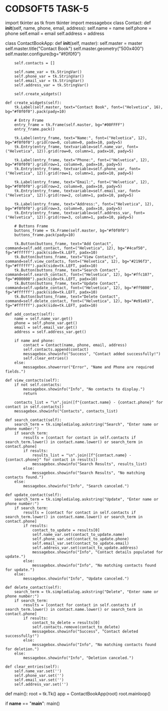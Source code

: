 # CODSOFT5 TASK-5
import tkinter as tk
from tkinter import messagebox
class Contact:
    def __init__(self, name, phone, email, address):
        self.name = name
        self.phone = phone
        self.email = email
        self.address = address

class ContactBookApp:
    def __init__(self, master):
        self.master = master
        self.master.title("Contact Book")
        self.master.geometry("500x400")
        self.master.configure(bg="#f0f0f0")

        self.contacts = []

        self.name_var = tk.StringVar()
        self.phone_var = tk.StringVar()
        self.email_var = tk.StringVar()
        self.address_var = tk.StringVar()

        self.create_widgets()

    def create_widgets(self):
        tk.Label(self.master, text="Contact Book", font=("Helvetica", 16), bg="#f0f0f0").pack(pady=10)

        # Entry Frame
        entry_frame = tk.Frame(self.master, bg="#00FFFF")
        entry_frame.pack()

        tk.Label(entry_frame, text="Name:", font=("Helvetica", 12), bg="#f0f0f0").grid(row=0, column=0, padx=10, pady=5)
        tk.Entry(entry_frame, textvariable=self.name_var, font=("Helvetica", 12)).grid(row=0, column=1, padx=10, pady=5)

        tk.Label(entry_frame, text="Phone:", font=("Helvetica", 12), bg="#f0f0f0").grid(row=1, column=0, padx=10, pady=5)
        tk.Entry(entry_frame, textvariable=self.phone_var, font=("Helvetica", 12)).grid(row=1, column=1, padx=10, pady=5)

        tk.Label(entry_frame, text="Email:", font=("Helvetica", 12), bg="#f0f0f0").grid(row=2, column=0, padx=10, pady=5)
        tk.Entry(entry_frame, textvariable=self.email_var, font=("Helvetica", 12)).grid(row=2, column=1, padx=10, pady=5)

        tk.Label(entry_frame, text="Address:", font=("Helvetica", 12), bg="#f0f0f0").grid(row=3, column=0, padx=10, pady=5)
        tk.Entry(entry_frame, textvariable=self.address_var, font=("Helvetica", 12)).grid(row=3, column=1, padx=10, pady=5)

        # Buttons Frame
        buttons_frame = tk.Frame(self.master, bg="#f0f0f0")
        buttons_frame.pack(pady=10)

        tk.Button(buttons_frame, text="Add Contact", command=self.add_contact, font=("Helvetica", 12), bg="#4caf50", fg="#ffffff").pack(side=tk.LEFT, padx=10)
        tk.Button(buttons_frame, text="View Contacts", command=self.view_contacts, font=("Helvetica", 12), bg="#2196f3", fg="#ffffff").pack(side=tk.LEFT, padx=10)
        tk.Button(buttons_frame, text="Search Contact", command=self.search_contact, font=("Helvetica", 12), bg="#ffc107", fg="#000000").pack(side=tk.LEFT, padx=10)
        tk.Button(buttons_frame, text="Update Contact", command=self.update_contact, font=("Helvetica", 12), bg="#ff9800", fg="#ffffff").pack(side=tk.LEFT, padx=10)
        tk.Button(buttons_frame, text="Delete Contact", command=self.delete_contact, font=("Helvetica", 12), bg="#e91e63", fg="#ffffff").pack(side=tk.LEFT, padx=10)

    def add_contact(self):
        name = self.name_var.get()
        phone = self.phone_var.get()
        email = self.email_var.get()
        address = self.address_var.get()

        if name and phone:
            contact = Contact(name, phone, email, address)
            self.contacts.append(contact)
            messagebox.showinfo("Success", "Contact added successfully!")
            self.clear_entries()
        else:
            messagebox.showerror("Error", "Name and Phone are required fields.")

    def view_contacts(self):
        if not self.contacts:
            messagebox.showinfo("Info", "No contacts to display.")
            return

        contacts_list = "\n".join([f"{contact.name} - {contact.phone}" for contact in self.contacts])
        messagebox.showinfo("Contacts", contacts_list)

    def search_contact(self):
        search_term = tk.simpledialog.askstring("Search", "Enter name or phone number:")
        if search_term:
            results = [contact for contact in self.contacts if search_term.lower() in contact.name.lower() or search_term in contact.phone]
            if results:
                results_list = "\n".join([f"{contact.name} - {contact.phone}" for contact in results])
                messagebox.showinfo("Search Results", results_list)
            else:
                messagebox.showinfo("Search Results", "No matching contacts found.")
        else:
            messagebox.showinfo("Info", "Search canceled.")

    def update_contact(self):
        search_term = tk.simpledialog.askstring("Update", "Enter name or phone number:")
        if search_term:
            results = [contact for contact in self.contacts if search_term.lower() in contact.name.lower() or search_term in contact.phone]
            if results:
                contact_to_update = results[0]
                self.name_var.set(contact_to_update.name)
                self.phone_var.set(contact_to_update.phone)
                self.email_var.set(contact_to_update.email)
                self.address_var.set(contact_to_update.address)
                messagebox.showinfo("Info", "Contact details populated for update.")
            else:
                messagebox.showinfo("Info", "No matching contacts found for update.")
        else:
            messagebox.showinfo("Info", "Update canceled.")

    def delete_contact(self):
        search_term = tk.simpledialog.askstring("Delete", "Enter name or phone number:")
        if search_term:
            results = [contact for contact in self.contacts if search_term.lower() in contact.name.lower() or search_term in contact.phone]
            if results:
                contact_to_delete = results[0]
                self.contacts.remove(contact_to_delete)
                messagebox.showinfo("Success", "Contact deleted successfully!")
            else:
                messagebox.showinfo("Info", "No matching contacts found for deletion.")
        else:
            messagebox.showinfo("Info", "Deletion canceled.")

    def clear_entries(self):
        self.name_var.set('')
        self.phone_var.set('')
        self.email_var.set('')
        self.address_var.set('')

def main():
    root = tk.Tk()
    app = ContactBookApp(root)
    root.mainloop()

if __name__ == "__main__":
    main()
